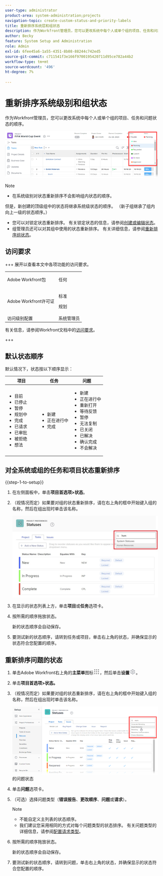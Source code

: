 ```yaml
---
user-type: administrator
product-area: system-administration;projects
navigation-topic: create-custom-status-and-priority-labels
title: 重新排序系统层和组状态
description: 作为Workfront管理员，您可以更改系统中每个人或单个组的项目、任务和问题状态的顺序。
author: Becky
feature: System Setup and Administration
role: Admin
exl-id: 6fee45a6-1a55-4351-8b08-88244c742ed5
source-git-commit: c711541f3e166f9700195420711d95ce782a44b2
workflow-type: tm+mt
source-wordcount: '496'
ht-degree: 7%

---
```


# 重新排序系统级别和组状态

作为Workfront管理员，您可以更改系统中每个人或单个组的项目、任务和问题状态的顺序。

<!--The system version of this snippet mentions a single group because a sysadmin call also reorder statuses there. Group admin version of this article is still needed.-->

![状态](assets/statuses.png)

>[!NOTE]
>
>* 在系统级别对状态重新排序不会影响组内状态的顺序。
>
>  但是，新创建的顶级组中的状态将继承系统级状态的顺序。 （新子组继承了组内向上一级的状态顺序。）
>
>* 您可以对锁定状态重新排序。 有关锁定状态的信息，请参阅[创建或编辑状态](../../../administration-and-setup/customize-workfront/creating-custom-status-and-priority-labels/create-or-edit-a-status.md)。
>* 组管理员还可以对其组中使用的状态重新排序。 有关详细信息，请参阅[重新排序组状态](../../../administration-and-setup/manage-groups/manage-group-statuses/reorder-group-statuses-from-groups-area.md)。
>

## 访问要求

+++ 展开以查看本文中各项功能的访问要求。

<table style="table-layout:auto"> 
 <col> 
 <col> 
 <tbody> 
  <tr> 
   <td>Adobe Workfront包</td> 
   <td><p>任何</p></td> 
  </tr> 
  <tr> 
   <td>Adobe Workfront许可证</td> 
   <td><p>标准</p>
       <p>规划</p></td>
  </tr> 
  <tr> 
   <td>访问级别配置</td> 
   <td>系统管理员</td> 
  </tr> 
 </tbody> 
</table>

有关信息，请参阅Workfront文档中的[访问要求](/help/quicksilver/administration-and-setup/add-users/access-levels-and-object-permissions/access-level-requirements-in-documentation.md)。

+++

## 默认状态顺序

默认情况下，状态按以下顺序显示：

<table style="table-layout:auto"> 
 <col> 
 <col> 
 <col> 
 <thead> 
  <tr> 
   <th width="33.33%">项目</th> 
   <th width="33.33%">任务</th> 
   <th width="33.33%">问题</th> 
  </tr> 
 </thead> 
 <tbody> 
  <tr> 
   <td> 
    <ul> 
     <li>目前</li> 
     <li>已停止</li> 
     <li> 暂停 </li> 
     <li> 规划中 </li> 
     <li> 完成 </li> 
     <li> 已请求 </li> 
     <li> 已审批 </li> 
     <li> 被拒绝 </li> 
     <li> 想法 </li> 
    </ul> </td> 
   <td> 
    <ul> 
     <li>新建</li> 
     <li>正在进行中</li> 
     <li>完成</li> 
    </ul> </td> 
   <td> 
    <ul> 
     <li>新建</li> 
     <li>正在进行中</li> 
     <li>重新打开</li> 
     <li>等待反馈</li> 
     <li>暂停</li> 
     <li>无法复制</li> 
     <li>已关闭</li> 
     <li>已解决</li> 
     <li>确认完成</li> 
     <li>不会解决</li> 
    </ul> </td> 
  </tr> 
 </tbody> 
</table>

## 对全系统或组的任务和项目状态重新排序

{{step-1-to-setup}}

1. 在左侧面板中，单击&#x200B;**项目首选项>状态**。
1. （视情况而定）如果要对组的状态重新排序，请在右上角的框中开始键入组的名称，然后在组出现时单击该名称。

   ![系统状态](assets/system-statuses-in-upper-rt-corner-group.jpg)

1. 在显示的状态列表上方，单击&#x200B;**项目**&#x200B;或&#x200B;**任务**&#x200B;选项卡。

1. 按所需的顺序拖放状态。

   新的状态顺序会自动保存。

1. 要测试新的状态顺序，请转到任务或项目，单击右上角的状态，并确保显示的状态符合您配置的顺序。

## 重新排序问题的状态

1. 单击Adobe Workfront右上角的&#x200B;**主菜单**&#x200B;图标![主菜单图标](assets/main-menu-icon.png)，然后单击&#x200B;**设置**![齿轮设置图标](assets/gear-icon-settings.png)。

1. 单击&#x200B;**项目首选项>状态。**
1. （视情况而定）如果要对组的状态重新排序，请在右上角的框中开始键入组的名称，然后在组出现时单击该名称。

   ![组](assets/issue-statuses-group-name.png)的问题状态

1. 单击&#x200B;**问题**&#x200B;选项卡。
1. （可选）选择问题类型（**错误报告**、**更改顺序**、**问题**&#x200B;或&#x200B;**请求**）。

   >[!NOTE]
   >
   >* 不能自定义主列表的状态顺序。
   >* 我们建议您采用相同的方式对每个问题类型的状态排序。 有关问题类型的详细信息，请参阅[配置请求类型](../../../administration-and-setup/set-up-workfront/configure-system-defaults/configure-request-types.md)。

1. 按所需的顺序拖放状态。

   新的状态顺序会自动保存。

1. 要测试新的状态顺序，请转到问题，单击右上角的状态，并确保显示的状态符合您配置的顺序。

